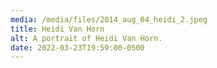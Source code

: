 ```yaml
---
media: /media/files/2014_aug_04_heidi_2.jpeg
title: Heidi Van Horn
alt: A portrait of Heidi Van Horn.
date: 2022-03-23T19:59:00-0500
---
```


